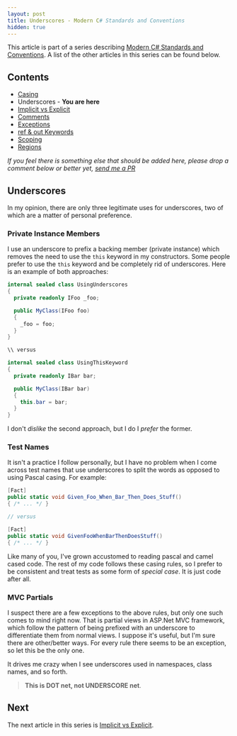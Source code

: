 ```yaml
---
layout: post
title: Underscores - Modern C# Standards and Conventions
hidden: true
---
```


This article is part of a series describing [Modern C# Standards and Conventions](http://blog.devbot.net/standards). A list of the other articles in this series can be found below.

## Contents

* [Casing](http://blog.devbot.net/conventions-casing)
* Underscores - **You are here**
* [Implicit vs Explicit](http://blog.devbot.net/conventions-implicit)
* [Comments](http://blog.devbot.net/conventions-comments)
* [Exceptions](http://blog.devbot.net/conventions-exceptions)
* [ref & out Keywords](http://blog.devbot.net/conventions-refs)
* [Scoping](http://blog.devbot.net/conventions-scoping)
* [Regions](http://blog.devbot.net/conventions-regions)

_If you feel there is something else that should be added here, please drop a comment below or better yet, [send me a PR](https://github.com/smudge202/smudge202.github.io)_

## Underscores

In my opinion, there are only three legitimate uses for underscores, two of which are a matter of personal preference.

### Private Instance Members

I use an underscore to prefix a backing member (private instance) which removes the need to use the `this` keyword in my constructors. Some people prefer to use the `this` keyword and be completely rid of underscores. Here is an example of both approaches:

```c#
internal sealed class UsingUnderscores
{
  private readonly IFoo _foo;

  public MyClass(IFoo foo)
  {
    _foo = foo;
  }
}

\\ versus

internal sealed class UsingThisKeyword
{
  private readonly IBar bar;

  public MyClass(IBar bar)
  {
    this.bar = bar;
  }
}
```

I don't _dislike_ the second approach, but I do I _prefer_ the former.

### Test Names

It isn't a practice I follow personally, but I have no problem when I come across test names that use underscores to split the words as opposed to using Pascal casing. For example:

```c#
[Fact]
public static void Given_Foo_When_Bar_Then_Does_Stuff()
{ /* ... */ }

// versus

[Fact]
public static void GivenFooWhenBarThenDoesStuff()
{ /* ... */ }
```

Like many of you, I've grown accustomed to reading pascal and camel cased code. The rest of my code follows these casing rules, so I prefer to be consistent and treat tests as some form of _special case_. It is just code after all.

### MVC Partials

I suspect there are a few exceptions to the above rules, but only one such comes to mind right now. That is partial views in ASP.Net MVC framework, which follow the pattern of being prefixed with an underscore to differentiate them from normal views. I suppose it's useful, but I'm sure there are other/better ways. For every rule there seems to be an exception, so let this be the only one.

It drives me crazy when I see underscores used in namespaces, class names, and so forth. 

> **This is DOT net, not UNDERSCORE net**.

## Next

The next article in this series is [Implicit vs Explicit](http://blog.devbot.net/conventions-implicit).
